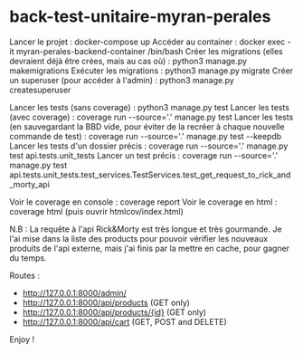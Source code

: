 # back-test-unitaire-myran-perales

Lancer le projet : docker-compose up
Accéder au container : docker exec -it myran-perales-backend-container /bin/bash
Créer les migrations (elles devraient déjà être crées, mais au cas où) : python3 manage.py makemigrations
Exécuter les migrations : python3 manage.py migrate
Créer un superuser (pour accéder à l'admin) : python3 manage.py createsuperuser

Lancer les tests (sans coverage) : python3 manage.py test
Lancer les tests (avec coverage) : coverage run --source='.' manage.py test
Lancer les tests (en sauvegardant la BBD vide, pour éviter de la recréer à chaque nouvelle commande de test) : coverage run --source='.' manage.py test --keepdb
Lancer les tests d'un dossier précis : coverage run --source='.' manage.py test api.tests.unit_tests
Lancer un test précis : coverage run --source='.' manage.py test api.tests.unit_tests.test_services.TestServices.test_get_request_to_rick_and_morty_api

Voir le coverage en console : coverage report
Voir le coverage en html : coverage html (puis ouvrir htmlcov/index.html)

N.B : La requête à l'api Rick&Morty est très longue et très gourmande. 
Je l'ai mise dans la liste des products pour pouvoir vérifier les nouveaux produits de l'api externe, mais j'ai finis par la mettre en cache, pour gagner du temps.

Routes : 
- http://127.0.0.1:8000/admin/
- http://127.0.0.1:8000/api/products (GET only)
- http://127.0.0.1:8000/api/products/{id} (GET only)
- http://127.0.0.1:8000/api/cart (GET, POST and DELETE)

Enjoy !
